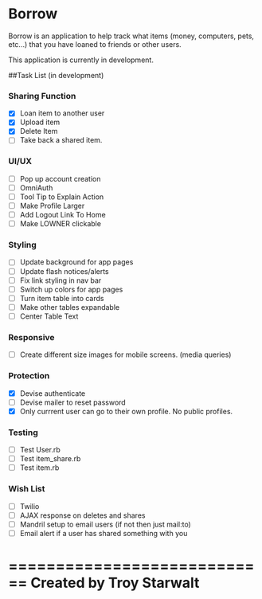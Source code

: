 # Borrow  

Borrow is an application to help track what items (money, computers, pets, etc...) that you have loaned to friends or other users. 

This application is currently in development.

##Task List (in development)

### Sharing Function
- [x] Loan item to another user
- [x] Upload item
- [x] Delete Item
- [ ] Take back a shared item.

### UI/UX
- [ ] Pop up account creation
- [ ] OmniAuth
- [ ] Tool Tip to Explain Action
- [ ] Make Profile Larger
- [ ] Add Logout Link To Home
- [ ] Make LOWNER clickable

### Styling
- [ ] Update background for app pages
- [ ] Update flash notices/alerts
- [ ] Fix link styling in nav bar
- [ ] Switch up colors for app pages
- [ ] Turn item table into cards
- [ ] Make other tables expandable
- [ ] Center Table Text

### Responsive
- [ ] Create different size images for mobile screens. (media queries)

### Protection
- [x] Devise authenticate
- [ ] Devise mailer to reset password
- [x] Only currrent user can go to their own profile. No public profiles.

### Testing
- [ ] Test User.rb
- [ ] Test item_share.rb
- [ ] Test item.rb

### Wish List
- [ ] Twilio
- [ ] AJAX response on deletes and shares
- [ ] Mandril setup to email users (if not then just mail:to)
- [ ] Email alert if a user has shared something with you

============================
Created by Troy Starwalt
============================